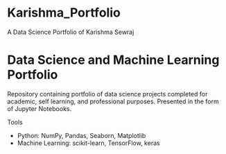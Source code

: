 # Karishma_Portfolio
A Data Science Portfolio of Karishma Sewraj

# Data Science and Machine Learning Portfolio
Repository containing portfolio of data science projects completed for academic, self learning, and professional purposes. Presented in the form of Jupyter Notebooks.

Tools

- Python: NumPy, Pandas, Seaborn, Matplotlib
- Machine Learning: scikit-learn, TensorFlow, keras
